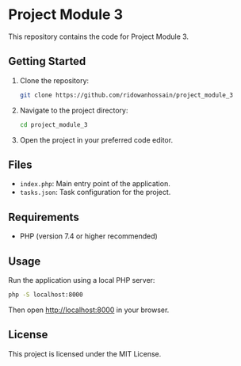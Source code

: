 # Project Module 3

This repository contains the code for Project Module 3.

## Getting Started

1. Clone the repository:
   ```sh
   git clone https://github.com/ridowanhossain/project_module_3
   ```
2. Navigate to the project directory:
   ```sh
   cd project_module_3
   ```
3. Open the project in your preferred code editor.

## Files
- `index.php`: Main entry point of the application.
- `tasks.json`: Task configuration for the project.

## Requirements
- PHP (version 7.4 or higher recommended)

## Usage
Run the application using a local PHP server:
```sh
php -S localhost:8000
```
Then open [http://localhost:8000](http://localhost:8000) in your browser.

## License
This project is licensed under the MIT License.
